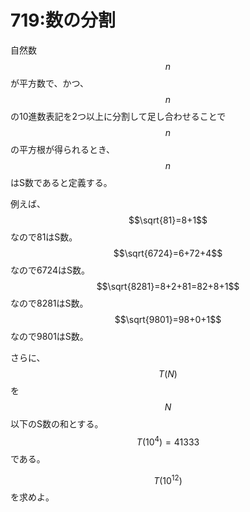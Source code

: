 # 719:数の分割

自然数 $$n$$ が平方数で、かつ、$$n$$ の10進数表記を2つ以上に分割して足し合わせることで $$n$$ の平方根が得られるとき、$$n$$ はS数であると定義する。

例えば、$$\sqrt{81}=8+1$$ なので81はS数。\
$$\sqrt{6724}=6+72+4$$ なので6724はS数。\
$$\sqrt{8281}=8+2+81=82+8+1$$ なので8281はS数。\
$$\sqrt{9801}=98+0+1$$ なので9801はS数。

さらに、$$T(N)$$ を $$N$$ 以下のS数の和とする。$$T(10^4)=41333$$ である。

$$T(10^{12})$$ を求めよ。
